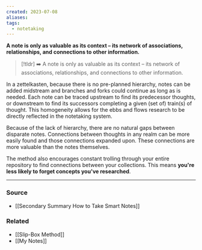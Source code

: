 ```yaml
---
created: 2023-07-08
aliases: 
tags:
  - notetaking
---
```

**A note is only as valuable as its context – its network of associations, relationships, and connections to other information.**

> [!tldr] ➡️ A note is only as valuable as its context – its network of associations, relationships, and connections to other information.

In a zettelkasten, because there is no pre-planned hierarchy, notes can be added midstream and branches and forks could continue as long as is needed. Each note can be traced upstream to find its predecessor thoughts, or downstream to find its successors completing a given (set of) train(s) of thought. This homogeneity allows for the ebbs and flows research to be directly reflected in the notetaking system. 

Because of the lack of hierarchy, there are no natural gaps between disparate notes. Connections between thoughts in any realm can be more easily found and those connections expanded upon. These connections are more valuable than the notes themselves. 

The method also encourages constant trolling through your entire repository to find connections between your collections. This means **you're less likely to forget concepts you've researched**.

---

### Source
- [[Secondary Summary How to Take Smart Notes]]

### Related
- [[Slip-Box Method]]
- [[My Notes]]